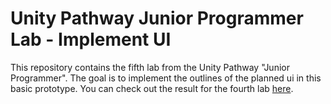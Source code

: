 # Unity Pathway Junior Programmer Lab - Implement UI

This repository contains the fifth lab from the Unity Pathway "Junior Programmer". The goal is to implement the outlines of the planned ui in this basic prototype. You can check out the result for the fourth lab [here](https://github.com/JoshuaScherer1996/unity_pathway_lab_gameplay).